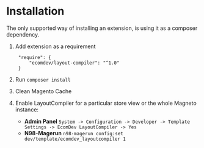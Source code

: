 Installation
============

The only supported way of installing an extension, is using it as a composer dependency.

1. Add extension as a requirement

        "require": {
            "ecomdev/layout-compiler": "^1.0"
        }

2. Run `composer install`

3. Clean Magento Cache

4. Enable LayoutCompiler for a particular store view or the whole Magneto instance: 

    * **Admin Panel** `System -> Configuration -> Developer -> Template Settings -> EcomDev LayoutCompiler -> Yes`    
    * **N98-Magerun** `n98-magerun config:set dev/template/ecomdev_layoutcompiler 1`

